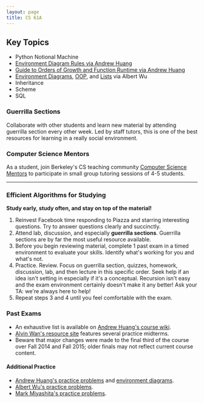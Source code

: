 ```yaml
---
layout: page
title: CS 61A
---
```


Key Topics
----------
- Python Notional Machine
- [Environment Diagram Rules via Andrew Huang](environment-diagrams)
- [Guide to Orders of Growth and Function Runtime via Andrew Huang](https://docs.google.com/document/d/1TxfKmM3MlH032hjSUh92I0kQDVcvmitTSzYObGMr8Bk/edit)
- [Environment Diagrams](http://albertwu.org/cs61a/notes/environments.html), [OOP](http://albertwu.org/cs61a/notes/oop.html), and [Lists](http://albertwu.org/cs61a/notes/indexing.html) via Albert Wu
- Inheritance
- Scheme
- SQL

### Guerrilla Sections
Collaborate with other students and learn new material by attending guerrilla section every other week. Led by staff tutors, this is one of the best resources for learning in a really social environment.

### Computer Science Mentors
As a student, join Berkeley's CS teaching community [Computer Science Mentors](http://csmentors.berkeley.edu/) to participate in small group tutoring sessions of 4-5 students.

- - - -

### Efficient Algorithms for Studying

**Study early, study often, and stay on top of the material!**

1. Reinvest Facebook time responding to Piazza and starring interesting questions. Try to answer questions clearly and succinctly.
2. Attend lab, discussion, and especially **guerrilla sections**. Guerrilla sections are by far the most useful resource available.
3. Before you begin reviewing material, complete 1 past exam in a timed environment to evaluate your skills. Identify what's working for you and what's not.
4. Practice. Review. Focus on guerrilla section, quizzes, homework, discussion, lab, and then lecture in this specific order. Seek help if an idea isn't setting in especially if it's a conceptual. Recursion isn't easy and the exam environment certainly doesn't make it any better! Ask your TA: we're always here to help!
5. Repeat steps 3 and 4 until you feel comfortable with the exam.

### Past Exams
- An exhaustive list is available on [Andrew Huang's course wiki](https://www.ocf.berkeley.edu/~shidi/cs61a/wiki/Past_exams).
- [Alvin Wan's resource site](http://alvinwan.com/cs61a/) features several practice midterms.
- Beware that major changes were made to the final third of the course over Fall 2014 and Fall 2015; older finals may not reflect current course content.

#### Additional Practice
- [Andrew Huang's practice problems](https://www.ocf.berkeley.edu/~shidi/cs61a/wiki/Practice_problems) and [environment diagrams](https://drive.google.com/a/berkeley.edu/file/d/0B9f1uNGYHmJ9UW8zZzREQmFtRU0/view).
- [Albert Wu's practice problems](http://albertwu.org/cs61a/).
- [Mark Miyashita's practice problems](http://markmiyashita.com/cs61a/practice/).
